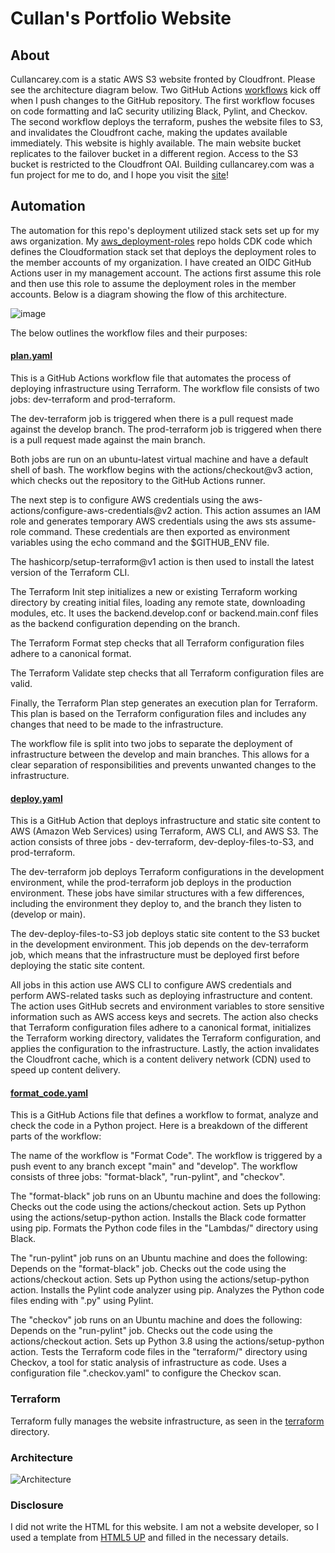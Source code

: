 # Cullan's Portfolio Website

## About
Cullancarey.com is a static AWS S3 website fronted by Cloudfront. Please see the architecture diagram below. Two GitHub Actions [workflows](.github/workflows) kick off when I push changes to the GitHub repository. The first workflow focuses on code formatting and IaC security utilizing Black, Pylint, and Checkov. The second workflow deploys the terraform, pushes the website files to S3, and invalidates the Cloudfront cache, making the updates available immediately. This website is highly available. The main website bucket replicates to the failover bucket in a different region. Access to the S3 bucket is restricted to the Cloudfront OAI. Building cullancarey.com was a fun project for me to do, and I hope you visit the [site](https://www.cullancarey.com)!

## Automation
The automation for this repo's deployment utilized stack sets set up for my aws organization. My [aws_deployment-roles](https://github.com/cullancarey/aws_deployment_roles) repo holds CDK code which defines the Cloudformation stack set that deploys the deployment roles to the member accounts of my organization. I have created an OIDC GitHub Actions user in my management account. The actions first assume this role and then use this role to assume the deployment roles in the member accounts. Below is a diagram showing the flow of this architecture.

![image](./website_automation_arch.drawio.png)

The below outlines the workflow files and their purposes:

#### [plan.yaml](.github/workflows/plan.yaml)
This is a GitHub Actions workflow file that automates the process of deploying infrastructure using Terraform. The workflow file consists of two jobs: dev-terraform and prod-terraform.

The dev-terraform job is triggered when there is a pull request made against the develop branch. The prod-terraform job is triggered when there is a pull request made against the main branch.

Both jobs are run on an ubuntu-latest virtual machine and have a default shell of bash. The workflow begins with the actions/checkout@v3 action, which checks out the repository to the GitHub Actions runner.

The next step is to configure AWS credentials using the aws-actions/configure-aws-credentials@v2 action. This action assumes an IAM role and generates temporary AWS credentials using the aws sts assume-role command. These credentials are then exported as environment variables using the echo command and the $GITHUB_ENV file.

The hashicorp/setup-terraform@v1 action is then used to install the latest version of the Terraform CLI.

The Terraform Init step initializes a new or existing Terraform working directory by creating initial files, loading any remote state, downloading modules, etc. It uses the backend.develop.conf or backend.main.conf files as the backend configuration depending on the branch.

The Terraform Format step checks that all Terraform configuration files adhere to a canonical format.

The Terraform Validate step checks that all Terraform configuration files are valid.

Finally, the Terraform Plan step generates an execution plan for Terraform. This plan is based on the Terraform configuration files and includes any changes that need to be made to the infrastructure.

The workflow file is split into two jobs to separate the deployment of infrastructure between the develop and main branches. This allows for a clear separation of responsibilities and prevents unwanted changes to the infrastructure.

#### [deploy.yaml](.github/workflows/deploy.yam)
This is a GitHub Action that deploys infrastructure and static site content to AWS (Amazon Web Services) using Terraform, AWS CLI, and AWS S3. The action consists of three jobs - dev-terraform, dev-deploy-files-to-S3, and prod-terraform.

The dev-terraform job deploys Terraform configurations in the development environment, while the prod-terraform job deploys in the production environment. These jobs have similar structures with a few differences, including the environment they deploy to, and the branch they listen to (develop or main).

The dev-deploy-files-to-S3 job deploys static site content to the S3 bucket in the development environment. This job depends on the dev-terraform job, which means that the infrastructure must be deployed first before deploying the static site content.

All jobs in this action use AWS CLI to configure AWS credentials and perform AWS-related tasks such as deploying infrastructure and content. The action uses GitHub secrets and environment variables to store sensitive information such as AWS access keys and secrets. The action also checks that Terraform configuration files adhere to a canonical format, initializes the Terraform working directory, validates the Terraform configuration, and applies the configuration to the infrastructure. Lastly, the action invalidates the Cloudfront cache, which is a content delivery network (CDN) used to speed up content delivery.

#### [format_code.yaml](.github/workflows/format_code.yaml)
This is a GitHub Actions file that defines a workflow to format, analyze and check the code in a Python project. Here is a breakdown of the different parts of the workflow:

The name of the workflow is "Format Code". The workflow is triggered by a push event to any branch except "main" and "develop". The workflow consists of three jobs: "format-black", "run-pylint", and "checkov".

The "format-black" job runs on an Ubuntu machine and does the following:
    Checks out the code using the actions/checkout action.
    Sets up Python using the actions/setup-python action.
    Installs the Black code formatter using pip.
    Formats the Python code files in the "Lambdas/" directory using Black.

The "run-pylint" job runs on an Ubuntu machine and does the following:
    Depends on the "format-black" job.
    Checks out the code using the actions/checkout action.
    Sets up Python using the actions/setup-python action.
    Installs the Pylint code analyzer using pip.
    Analyzes the Python code files ending with ".py" using Pylint.

The "checkov" job runs on an Ubuntu machine and does the following:
    Depends on the "run-pylint" job.
    Checks out the code using the actions/checkout action.
    Sets up Python 3.8 using the actions/setup-python action.
    Tests the Terraform code files in the "terraform/" directory using Checkov, a tool for static analysis of infrastructure as code.
    Uses a configuration file ".checkov.yaml" to configure the Checkov scan.


### Terraform
Terraform fully manages the website infrastructure, as seen in the [terraform](./terraform) directory.


### Architecture
![Architecture](./src/main/images/cullancarey-website-architecture.png)


### Disclosure
I did not write the HTML for this website. I am not a website developer, so I used a template from [HTML5 UP](http://html5up.net) and filled in the necessary details.
